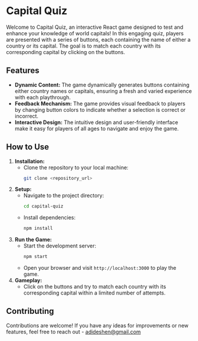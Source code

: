 # Capital Quiz

Welcome to Capital Quiz, an interactive React game designed to test and enhance your knowledge of world capitals! In this engaging quiz, players are presented with a series of buttons, each containing the name of either a country or its capital. The goal is to match each country with its corresponding capital by clicking on the buttons.

## Features

- **Dynamic Content:** The game dynamically generates buttons containing either country names or capitals, ensuring a fresh and varied experience with each playthrough.
- **Feedback Mechanism:** The game provides visual feedback to players by changing button colors to indicate whether a selection is correct or incorrect.
- **Interactive Design:** The intuitive design and user-friendly interface make it easy for players of all ages to navigate and enjoy the game.

## How to Use

1. **Installation:**
   - Clone the repository to your local machine:
     ```bash
     git clone <repository_url>
     ```
2. **Setup:**
   - Navigate to the project directory:
     ```bash
     cd capital-quiz
     ```
   - Install dependencies:
     ```bash
     npm install
     ```
3. **Run the Game:**
   - Start the development server:
     ```bash
     npm start
     ```
   - Open your browser and visit `http://localhost:3000` to play the game.
4. **Gameplay:**
   - Click on the buttons and try to match each country with its corresponding capital within a limited number of attempts.

## Contributing

Contributions are welcome! If you have any ideas for improvements or new features, feel free to reach out - adideshen@gmail.com
